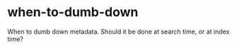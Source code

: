 # when-to-dumb-down
When to dumb down metadata. Should it be done at search time, or at index time?
